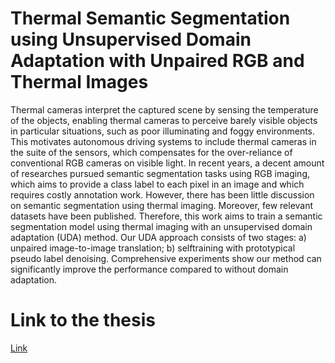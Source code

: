 # Thermal Semantic Segmentation using Unsupervised Domain Adaptation with Unpaired RGB and Thermal Images
Thermal cameras interpret the captured scene by sensing the temperature of the objects, enabling thermal cameras to perceive barely visible objects in particular situations, such as poor illuminating and foggy environments. This motivates autonomous driving systems to include thermal cameras in the suite of the sensors, which compensates for the over-reliance of conventional RGB cameras on visible light. In recent years,
a decent amount of researches pursued semantic segmentation tasks using RGB imaging, which aims to provide a class label to each pixel in an image and which requires costly annotation work. However, there has been little discussion on semantic segmentation using thermal imaging. Moreover, few relevant datasets have been published. Therefore, this work aims to train a semantic segmentation model using thermal imaging with an unsupervised domain adaptation (UDA) method. Our UDA approach consists of two stages: a) unpaired image-to-image translation; b) selftraining with prototypical pseudo label denoising. Comprehensive experiments show our method can significantly improve the performance compared to without domain adaptation.


# Link to the thesis
[Link]([https://website-name.com](https://pure.tue.nl/ws/portalfiles/portal/190685821/1279874_Du.pdf))
